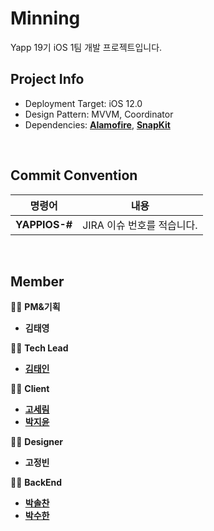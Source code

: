 # Minning  

Yapp 19기 iOS 1팀 개발 프로젝트입니다.

## Project Info

- Deployment Target: iOS 12.0
- Design Pattern: MVVM, Coordinator
- Dependencies: [**Alamofire**](https://github.com/Alamofire/Alamofire), [**SnapKit**](https://github.com/SnapKit/SnapKit)

</br>

## Commit Convention

|    명령어    |                 내용                  |
| :----------: | :-----------------------------------: |
|**YAPPIOS-#**|       JIRA 이슈 번호를 적습니다.       |

</br>

## Member

👨‍💻 **PM&기획**

- **김태영**

👨‍💻 **Tech Lead**

- [**김태인**](https://github.com/della-padula)

👨‍💻 **Client**

* [**고세림**](https://github.com/koserim)
* [**박지윤**](https://github.com/glossyyoon)

👨‍💻 **Designer**

- **고정빈**

👨‍💻 **BackEnd**

- [**박솔찬**](https://github.com/solchan98)
- [**박수한**](https://github.com/VIXXPARK)

